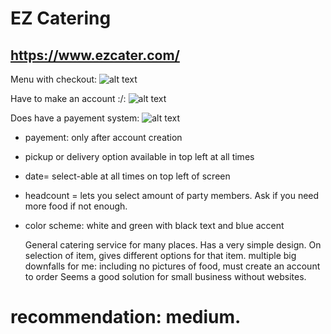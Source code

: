 # EZ Catering
## https://www.ezcater.com/

Menu with checkout:
![alt text](https://github.com/iititmd362/project2-3/blob/master/competitive_analysis/ezcater/menu%20with%20checkout.png)

Have to make an account :/:
![alt text](https://github.com/iititmd362/project2-3/blob/master/competitive_analysis/ezcater/must%20make%20account.png)

Does have a payement system:
![alt text](https://github.com/iititmd362/project2-3/blob/master/competitive_analysis/ezcater/payment.png)

- payement: only after account creation
- pickup or delivery option available in top left at all times
- date= select-able at all times on top left of screen
- headcount = lets you select amount of party members.  Ask if you need more food if not enough.
- color scheme: white and green with black text and blue accent

  General catering service for many places.  Has a very simple design.
  On selection of item, gives different options for that item.
  multiple big downfalls for me: including no pictures of food, must create an account to order
  Seems a good solution for small business without websites.

# recommendation: medium.
